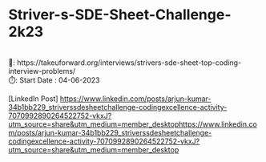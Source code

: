 # Striver-s-SDE-Sheet-Challenge-2k23
<br>
📍: https://takeuforward.org/interviews/strivers-sde-sheet-top-coding-interview-problems/ <br>
⏱️: Start Date : 04-06-2023 <br>


[LinkedIn Post] https://www.linkedin.com/posts/arjun-kumar-34b1bb229_striverssdesheetchallenge-codingexcellence-activity-7070992890264522752-vkxJ?utm_source=share&utm_medium=member_desktophttps://www.linkedin.com/posts/arjun-kumar-34b1bb229_striverssdesheetchallenge-codingexcellence-activity-7070992890264522752-vkxJ?utm_source=share&utm_medium=member_desktop
